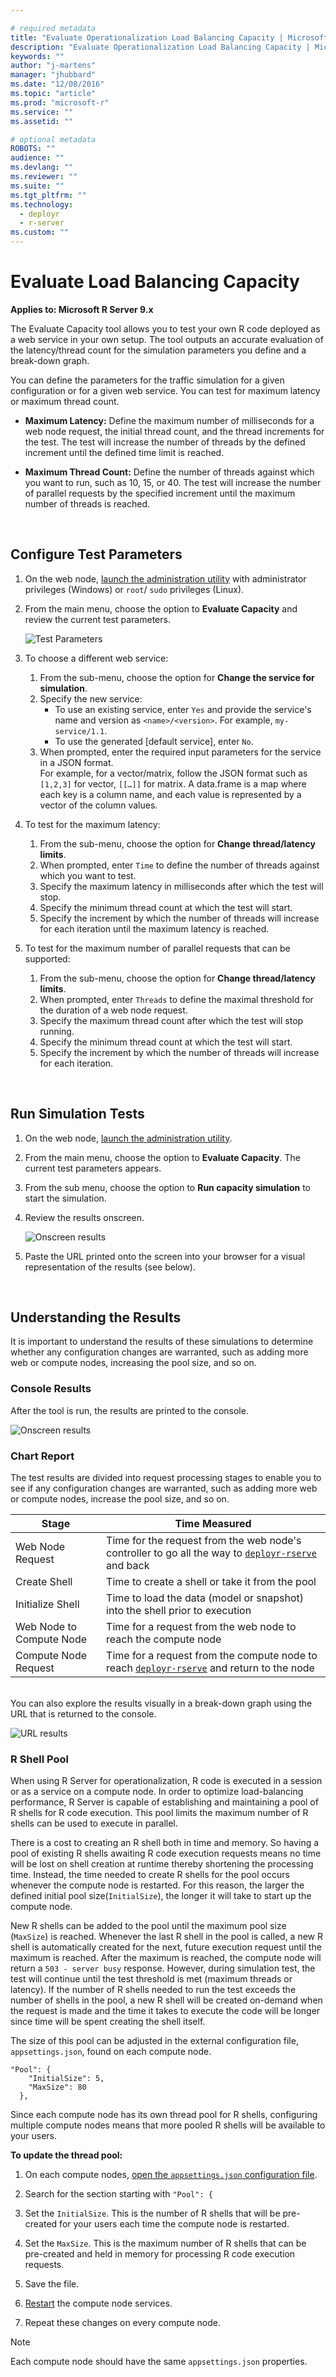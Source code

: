 ```yaml
---

# required metadata
title: "Evaluate Operationalization Load Balancing Capacity | Microsoft R Server Docs"
description: "Evaluate Operationalization Load Balancing Capacity | Microsoft R Server Docs"
keywords: ""
author: "j-martens"
manager: "jhubbard"
ms.date: "12/08/2016"
ms.topic: "article"
ms.prod: "microsoft-r"
ms.service: ""
ms.assetid: ""

# optional metadata
ROBOTS: ""
audience: ""
ms.devlang: ""
ms.reviewer: ""
ms.suite: ""
ms.tgt_pltfrm: ""
ms.technology:
  - deployr
  - r-server
ms.custom: ""
---
```


# Evaluate Load Balancing Capacity

**Applies to:  Microsoft R Server 9.x**

The Evaluate Capacity tool allows you to test your own R code deployed as a web service in your own setup. The tool outputs an accurate evaluation of the latency/thread count for the simulation parameters you define and a break-down graph.

You can define the parameters for the traffic simulation for a given configuration or for a given web service. You can test for maximum latency or maximum thread count.

+ **Maximum Latency:** Define the maximum number of milliseconds for a web node request, the initial thread count, and the thread increments for the test. The test will increase the number of threads by the defined increment until the defined time limit is reached.

+ **Maximum Thread Count:** Define the number of threads against which you want to run, such as 10, 15, or 40.  The test will increase the number of parallel requests by the specified increment until the maximum number of threads is reached.

<br>

## Configure Test Parameters

1. On the web node, [launch the administration utility](#launch) with administrator privileges (Windows) or `root`/ `sudo` privileges (Linux).

1. From the main menu, choose the option to **Evaluate Capacity** and review the current test parameters.

   ![Test Parameters](../media/o16n/admin-capacity-parameters.png)

1. To choose a different web service:

   1. From the sub-menu, choose the option for **Change the service for simulation**.
   1. Specify the new service:
      + To use an existing service, enter `Yes` and provide the service's name and version as `<name>/<version>`. For example, `my-service/1.1`.
      + To use the generated [default service], enter `No`.
   1. When prompted, enter the required input parameters for the service in a JSON format. <br>For example, for a vector/matrix, follow the JSON format such as `[1,2,3]` for vector, `[[…]]` for matrix. A data.frame is a map where each key is a column name, and each value is represented by a vector of the column values.

1. To test for the maximum latency:

   1. From the sub-menu, choose the option for **Change thread/latency limits**.
   1. When prompted, enter `Time` to define the number of threads against which you want to test.
   1. Specify the maximum latency in milliseconds after which the test will stop.
   1. Specify the minimum thread count at which the test will start.
   1. Specify the increment by which the number of threads will increase for each iteration until the maximum latency is reached.

1. To test for the maximum number of parallel requests that can be supported:

   1. From the sub-menu, choose the option for **Change thread/latency limits**.
   1. When prompted, enter `Threads` to define the maximal threshold for the duration of a web node request.
   1. Specify the maximum thread count after which the test will stop running.
   1. Specify the minimum thread count at which the test will start.
   1. Specify the increment by which the number of threads will increase for each iteration.

<br>

## Run Simulation Tests

1. On the web node, [launch the administration utility](#launch).
1. From the main menu, choose the option to **Evaluate Capacity**. The current test parameters appears.
1. From the sub menu, choose the option to **Run capacity simulation** to start the simulation.
1. Review the results onscreen.

   ![Onscreen results](../media/o16n/admin-capacity-results-cl.png)
1. Paste the URL printed onto the screen into your browser for a visual representation of the results (see below).

<br>

## Understanding the Results

It is important to understand the results of these simulations to determine whether any configuration changes are warranted, such as adding more web or compute nodes, increasing the pool size, and so on.

### Console Results

After the tool is run, the results are printed to the console. 

![Onscreen results](../media/o16n/admin-capacity-results-cl.png)

### Chart Report

The test results are divided into request processing stages to enable you to see if any configuration changes are warranted, such as adding more web or compute nodes, increase the pool size, and so on.



|Stage|Time Measured|
|------|-----------|
|Web Node Request|Time for the request from the web node's controller to go all the way to [`deployr-rserve`](https://github.com/Microsoft/deployr-rserve) and back|
|Create Shell|Time to create a shell or take it from the pool|
|Initialize Shell|Time to load the data (model or snapshot) into the shell prior to execution|
|Web Node to Compute Node|Time for a request from the web node to reach the compute node|
|Compute Node Request|Time for a request from the compute node to reach [`deployr-rserve`](https://github.com/Microsoft/deployr-rserve) and return to the node|

<br>
You can also explore the results visually in a break-down graph using the URL that is returned to the console. 

![URL results](../media/o16n/admin-capacity-results-url.png)

<a name="pool"></a>
### R Shell Pool 

When using R Server for operationalization, R code is executed in a session or as a service on a compute node. In order to optimize load-balancing performance, R Server is capable of establishing and maintaining a pool of R shells for R code execution.  This pool limits the maximum number of R shells can be used to execute in parallel.

There is a cost to creating an R shell both in time and memory. So having a pool of existing R shells awaiting R code execution requests means no time will be lost on shell creation at runtime thereby shortening the processing time. Instead, the time needed to create R shells for the pool occurs whenever the compute node is restarted. For this reason, the larger the defined initial pool size(`InitialSize`), the longer it will take to start up the compute node. 

New R shells can be added to the pool until the maximum pool size (`MaxSize`) is reached. Whenever the last R shell in the pool is called, a new R shell is automatically created for the next, future execution request until the maximum is reached. After the maximum is reached, the compute node will return a `503 - server busy` response. However, during simulation test, the test will continue until the test threshold is met (maximum threads or latency). If the number of R shells needed to run the test exceeds the number of shells in the pool, a new R shell will be created on-demand when the request is made and the time it takes to execute the code will be longer since time will be spent creating the shell itself. 

The size of this pool can be adjusted in the external configuration file, `appsettings.json`, found on each compute node.

```
"Pool": {
    "InitialSize": 5,
    "MaxSize": 80
  },
```

Since each compute node has its own thread pool for R shells, configuring multiple compute nodes means that more pooled R shells will be available to your users. 


**To update the thread pool:**

   1. On each compute nodes, [open the `appsettings.json` configuration file](admin-configuration-file.md).

   1. Search for the section starting with `"Pool": {`

   1. Set the `InitialSize`. This is the number of R shells that will be pre-created for your users each time the compute node is restarted.

   1. Set the `MaxSize`. This is the maximum number of R shells that can be pre-created and held in memory for processing R code execution requests. 

   1. Save the file.

   1. [Restart](admin-utility.md#startstop) the compute node services. 

   1. Repeat these changes on every compute node.


>[!Note]
>Each compute node should have the same `appsettings.json` properties.

